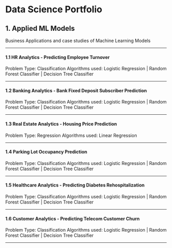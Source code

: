 # Data Science Portfolio


## 1. Applied ML Models
Business Applications and case studies of Machine Learning Models
<hr>

#### 1.1 HR Analytics - Predicting Employee Turnover
Problem Type: Classification 
Algorithms used: Logistic Regression | Random Forest Classifier | Decision Tree Classifier
<hr>

#### 1.2 Banking Analytics - Bank Fixed Deposit Subscriber Prediction
Problem Type: Classification 
Algorithms used: Logistic Regression | Random Forest Classifier | Decision Tree Classifier
<hr>

#### 1.3 Real Estate Analytics - Housing Price Prediction
Problem Type: Regression
Algorithms used: Linear Regression
<hr>

#### 1.4 Parking Lot Occupancy Prediction
Problem Type: Classification
Algorithms used: Logistic Regression | Random Forest Classifier | Decision Tree Classifier
<hr>

#### 1.5 Healthcare Analytics - Predicting Diabetes Rehospitalization
Problem Type: Classification
Algorithms used: Logistic Regression | Random Forest Classifier | Decision Tree Classifier
<hr>

#### 1.6 Customer Analytics - Predicting Telecom Customer Churn
Problem Type: Classification
Algorithms used: Logistic Regression | Random Forest Classifier | Decision Tree Classifier
<hr>



